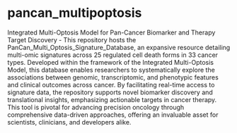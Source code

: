 # pancan_multipoptosis
Integrated Multi-Optosis Model for Pan-Cancer Biomarker and Therapy Target Discovery - This repository hosts the PanCan_Multi_Optosis_Signature_Database, an expansive resource detailing multi-omic signatures across 25 regulated cell death forms in 33 cancer types. Developed within the framework of the Integrated Multi-Optosis Model, this database enables researchers to systematically explore the associations between genomic, transcriptomic, and phenotypic features and clinical outcomes across cancer. By facilitating real-time access to signature data, the repository supports novel biomarker discovery and translational insights, emphasizing actionable targets in cancer therapy. This tool is pivotal for advancing precision oncology through comprehensive data-driven approaches, offering an invaluable asset for scientists, clinicians, and developers alike.
